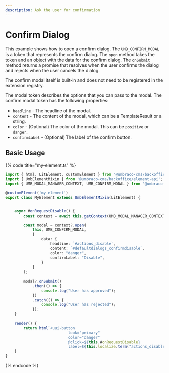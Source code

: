 ```yaml
---
description: Ask the user for confirmation
---
```


# Confirm Dialog

This example shows how to open a confirm dialog. The `UMB_CONFIRM_MODAL` is a token that represents the confirm dialog. The `open` method takes the token and an object with the data for the confirm dialog. The `onSubmit` method returns a promise that resolves when the user confirms the dialog and rejects when the user cancels the dialog.

The confirm modal itself is built-in and does not need to be registered in the extension registry.

The modal token describes the options that you can pass to the modal. The confirm modal token has the following properties:

* `headline` - The headline of the modal.
* `content` - The content of the modal, which can be a TemplateResult or a string.
* `color` - (Optional) The color of the modal. This can be `positive` or `danger`.
* `confirmLabel` - (Optional) The label of the confirm button.

## Basic Usage

{% code title="my-element.ts" %}
```typescript
import { html, LitElement, customElement } from "@umbraco-cms/backoffice/external/lit";
import { UmbElementMixin } from '@umbraco-cms/backoffice/element-api';
import { UMB_MODAL_MANAGER_CONTEXT, UMB_CONFIRM_MODAL } from '@umbraco-cms/backoffice/modal';

@customElement('my-element')
export class MyElement extends UmbElementMixin(LitElement) {


    async #onRequestDisable() {
        const context = await this.getContext(UMB_MODAL_MANAGER_CONTEXT)

        const modal = context?.open(
            this, UMB_CONFIRM_MODAL,
            {
                data: {
                    headline: `#actions_disable`,
                    content: `#defaultdialogs_confirmdisable`,
                    color: "danger",
                    confirmLabel: "Disable",
                }
            }
        );
        
        modal?.onSubmit()
            .then(() => {
                console.log("User has approved");
            })
            .catch(() => {
                console.log("User has rejected");
            });
    }

    render() {
        return html`<uui-button
                            look="primary"
                            color="danger"
                            @click=${this.#onRequestDisable}
                            label=${this.localize.term("actions_disable")}></uui-button>`;
    }
}
```
{% endcode %}
